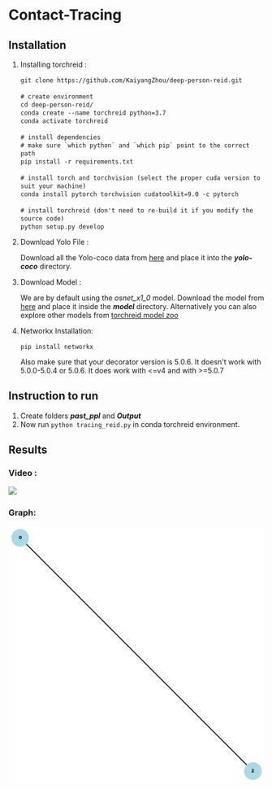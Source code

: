 # Contact-Tracing

## Installation

1. Installing torchreid : 

    ```
    git clone https://github.com/KaiyangZhou/deep-person-reid.git

    # create environment
    cd deep-person-reid/
    conda create --name torchreid python=3.7
    conda activate torchreid

    # install dependencies
    # make sure `which python` and `which pip` point to the correct path
    pip install -r requirements.txt

    # install torch and torchvision (select the proper cuda version to suit your machine)
    conda install pytorch torchvision cudatoolkit=9.0 -c pytorch

    # install torchreid (don't need to re-build it if you modify the source code)
    python setup.py develop
    ```

2. Download Yolo File :
    
    Download all the Yolo-coco data from [here](https://drive.google.com/drive/folders/1YJymHQ9xW9w12slCPS4aq_pfqvsfAbSE?usp=sharing) and place it into the ***yolo-coco*** directory.

3. Download Model :

    We are by default using the *osnet_x1_0* model. Download the model from [here](https://drive.google.com/file/d/1tuYY1vQXReEd8N8_npUkc7npPDDmjNCV/view?usp=sharing) and place it inside the ***model*** directory. Alternatively you can also explore other models from [torchreid model zoo](/model/instruction.md)

4. Networkx Installation:
    
    ```
    pip install networkx
    ```
    
    Also make sure that your decorator version is 5.0.6. It doesn't work with 5.0.0-5.0.4 or 5.0.6. It does work with <=v4 and with >=5.0.7

## Instruction to run

1. Create folders ***past_ppl*** and ***Output*** 
2. Now run ```python tracing_reid.py``` in conda torchreid environment.

## Results
### Video :
<!-- blank line -->
![](output.gif)
<!-- blank line -->
### Graph:
<!-- blank line -->
![](output_graph.gif)
<!-- blank line -->

